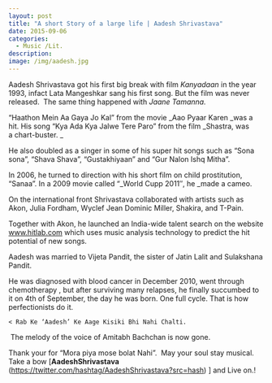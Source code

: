 ```yaml
---
layout: post
title: "A short Story of a large life | Aadesh Shrivastava"
date: 2015-09-06
categories:
  - Music /Lit.
description: 
image: /img/aadesh.jpg
---
```

Aadesh Shrivastava got his first big break with film _Kanyadaan_ in the year 1993, infact Lata Mangeshkar sang his first song. But the film was never released.  The same thing happened with _Jaane Tamanna._

“Haathon Mein Aa Gaya Jo Kal” from the movie _Aao Pyaar Karen _was a hit. His song “Kya Ada Kya Jalwe Tere Paro” from the film _Shastra, was a chart-buster. _

He also doubled as a singer in some of his super hit songs such as “Sona sona”, “Shava Shava”, “Gustakhiyaan” and “Gur Nalon Ishq Mitha”.

In 2006, he turned to direction with his short film on child prostitution, “Sanaa”. In a 2009 movie called “_World Cupp 2011″, he _made a cameo.

On the international front Shrivastava collaborated with artists such as Akon, Julia Fordham, Wyclef Jean Dominic Miller, Shakira, and T-Pain. 

Together with Akon, he launched an India-wide talent search on the website www.hitlab.com which uses music analysis technology to predict the hit potential of new songs. 

Aadesh was married to Vijeta Pandit, the sister of Jatin Lalit and Sulakshana Pandit.

He was diagnosed with blood cancer in December 2010, went through chemotherapy , but after surviving many relapses, he finally succumbed to it on 4th of September, the day he was born. One full cycle. That is how perfectionists do it.

    < Rab Ke ‘Aadesh’ Ke Aage Kisiki Bhi Nahi Chalti.

 The melody of the voice of Amitabh Bachchan is now gone.

Thank your for “Mora piya mose bolat Nahi”.  May your soul stay musical. Take a bow [**AadeshShrivastava** (https://twitter.com/hashtag/AadeshShrivastava?src=hash) ] and Live on.!
